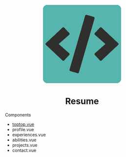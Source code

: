 <p align="center">
  <img src="https://github.com/ygtalp/VueJS-Resume/blob/master/favicon.png">
  <h1 align="center">Resume</h1>
</p>

Components
<ul>

  <li><a href="https://github.com/ygtalp/VueJS-Resume/blob/master/src/components/toptop.vue">toptop.vue</a></li>
  <li>profile.vue</li>
  <li>experiences.vue</li>
  <li>abilities.vue</li>
  <li>projects.vue</li>
  <li>contact.vue</li>

</ul>

